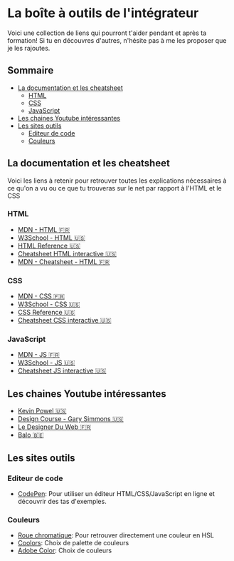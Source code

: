 <!-- omit in toc -->
# La boîte à outils de l'intégrateur

Voici une collection de liens qui pourront t'aider pendant et après ta formation! Si tu en découvres d'autres, n'hésite pas à me les proposer que je les rajoutes.

<!-- omit in toc -->
## Sommaire

- [La documentation et les cheatsheet](#la-documentation-et-les-cheatsheet)
  - [HTML](#html)
  - [CSS](#css)
  - [JavaScript](#javascript)
- [Les chaines Youtube intéressantes](#les-chaines-youtube-intéressantes)
- [Les sites outils](#les-sites-outils)
  - [Editeur de code](#editeur-de-code)
  - [Couleurs](#couleurs)

## La documentation et les cheatsheet

Voici les liens à retenir pour retrouver toutes les explications nécessaires à ce qu'on a vu ou ce que tu trouveras sur le net par rapport à l'HTML et le CSS

### HTML

- [MDN - HTML :fr:](https://developer.mozilla.org/fr/docs/Web/HTML)
- [W3School - HTML :us:](https://www.w3schools.com/html/default.asp)
- [HTML Reference :us:](https://htmlreference.io/)
- [Cheatsheet HTML interactive :us:](https://htmlcheatsheet.com/)
- [MDN - Cheatsheet - HTML :fr:](https://developer.mozilla.org/fr/docs/Learn/HTML/Cheatsheet)

### CSS

- [MDN - CSS :fr:](https://developer.mozilla.org/fr/docs/Learn/CSS)
- [W3School - CSS :us:](https://www.w3schools.com/css/default.asp)
- [CSS Reference :us:](https://cssreference.io/)
- [Cheatsheet CSS interactive :us:](https://htmlcheatsheet.com/css/)

### JavaScript

- [MDN - JS :fr:](https://developer.mozilla.org/fr/docs/Web/JavaScript)
- [W3School - JS :us:](https://www.w3schools.com/js/default.asp)
- [Cheatsheet JS interactive :us:](https://htmlcheatsheet.com/js/)

## Les chaines Youtube intéressantes

- [Kevin Powel :us:](https://www.youtube.com/kepowob)
- [Design Course - Gary Simmons :us:](https://www.youtube.com/c/DesignCourse)
- [Le Designer Du Web :fr:](https://www.youtube.com/c/LeDesignerduWeb)
- [Balo :belgium:](https://www.youtube.com/c/BALOPRISONNIER)

## Les sites outils

### Editeur de code

- [CodePen](https://codepen.io/): Pour utiliser un éditeur HTML/CSS/JavaScript en ligne et découvrir des tas d'exemples.

### Couleurs

- [Roue chromatique](https://itpastorn.github.io/webbteknik/future-stuff/svg/color-wheel.html): Pour retrouver directement une couleur en HSL
- [Coolors](https://coolors.co/): Choix de palette de couleurs
- [Adobe Color](https://color.adobe.com/fr/create/): Choix de couleurs